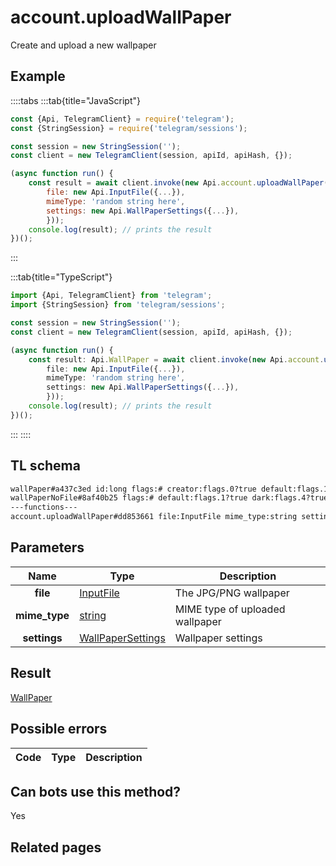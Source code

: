# account.uploadWallPaper

Create and upload a new wallpaper

## Example

::::tabs
:::tab{title="JavaScript"}

```js
const {Api, TelegramClient} = require('telegram');
const {StringSession} = require('telegram/sessions');

const session = new StringSession('');
const client = new TelegramClient(session, apiId, apiHash, {});

(async function run() {
    const result = await client.invoke(new Api.account.uploadWallPaper({
		file: new Api.InputFile({...}),
		mimeType: 'random string here',
		settings: new Api.WallPaperSettings({...}),
		}));
    console.log(result); // prints the result
})();

```

:::

:::tab{title="TypeScript"}

```ts
import {Api, TelegramClient} from 'telegram';
import {StringSession} from 'telegram/sessions';

const session = new StringSession('');
const client = new TelegramClient(session, apiId, apiHash, {});

(async function run() {
    const result: Api.WallPaper = await client.invoke(new Api.account.uploadWallPaper({
		file: new Api.InputFile({...}),
		mimeType: 'random string here',
		settings: new Api.WallPaperSettings({...}),
		}));
    console.log(result); // prints the result
})();

```

:::
::::

## TL schema

```txt
wallPaper#a437c3ed id:long flags:# creator:flags.0?true default:flags.1?true pattern:flags.3?true dark:flags.4?true access_hash:long slug:string document:Document settings:flags.2?WallPaperSettings = WallPaper;
wallPaperNoFile#8af40b25 flags:# default:flags.1?true dark:flags.4?true settings:flags.2?WallPaperSettings = WallPaper;
---functions---
account.uploadWallPaper#dd853661 file:InputFile mime_type:string settings:WallPaperSettings = WallPaper;
```

## Parameters

|     Name      | Type                                                                  | Description                     |
| :-----------: | --------------------------------------------------------------------- | ------------------------------- |
|   **file**    | [InputFile](https://core.telegram.org/type/InputFile)                 | The JPG/PNG wallpaper           |
| **mime_type** | [string](https://core.telegram.org/type/string)                       | MIME type of uploaded wallpaper |
| **settings**  | [WallPaperSettings](https://core.telegram.org/type/WallPaperSettings) | Wallpaper settings              |

## Result

[WallPaper](https://core.telegram.org/type/WallPaper)

## Possible errors

| Code | Type | Description |
| :--: | ---- | ----------- |

## Can bots use this method?

Yes

## Related pages
